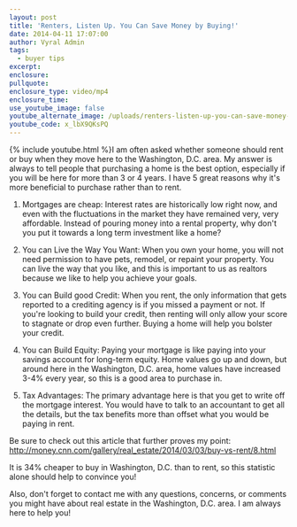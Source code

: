 ```yaml
---
layout: post
title: 'Renters, Listen Up. You Can Save Money by Buying!'
date: 2014-04-11 17:07:00
author: Vyral Admin
tags:
  - buyer tips
excerpt:
enclosure:
pullquote:
enclosure_type: video/mp4
enclosure_time:
use_youtube_image: false
youtube_alternate_image: /uploads/renters-listen-up-you-can-save-money-by-buying.jpg
youtube_code: x_lbX9QKsPQ
---
```



{% include youtube.html %}I am often asked whether someone should rent or buy when they move here to the Washington, D.C. area. My answer is always to tell people that purchasing a home is the best option, especially if you will be here for more than 3 or 4 years. I have 5 great reasons why it's more beneficial to purchase rather than to rent.

1. Mortgages are cheap: Interest rates are historically low right now, and even with the fluctuations in the market they have remained very, very affordable. Instead of pouring money into a rental property, why don't you put it towards a long term investment like a home?

2. You can Live the Way You Want: When you own your home, you will not need permission to have pets, remodel, or repaint your property. You can live the way that you like, and this is important to us as realtors because we like to help you achieve your goals.

3. You can Build good Credit: When you rent, the only information that gets reported to a crediting agency is if you missed a payment or not. If you're looking to build your credit, then renting will only allow your score to stagnate or drop even further. Buying a home will help you bolster your credit.

4. You can Build Equity: Paying your mortgage is like paying into your savings account for long-term equity. Home values go up and down, but around here in the Washington, D.C. area, home values have increased 3-4% every year, so this is a good area to purchase in.

5. Tax Advantages: The primary advantage here is that you get to write off the mortgage interest. You would have to talk to an accountant to get all the details, but the tax benefits more than offset what you would be paying in rent.

Be sure to check out this article that further proves my point: http://money.cnn.com/gallery/real_estate/2014/03/03/buy-vs-rent/8.html

It is 34% cheaper to buy in Washington, D.C. than to rent, so this statistic alone should help to convince you!

Also, don't forget to contact me with any questions, concerns, or comments you might have about real estate in the Washington, D.C. area. I am always here to help you!